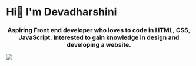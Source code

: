 # Hi👋 I'm Devadharshini

<h3 align="center">Aspiring Front end developer who loves to code in HTML, CSS, JavaScript. Interested to gain knowledge in design and developing a website.</h3>
<centre><img src="https://www.motocms.com/blog/wp-content/uploads/2019/11/how-to-become-a-web-developer.jpg"></centre>


